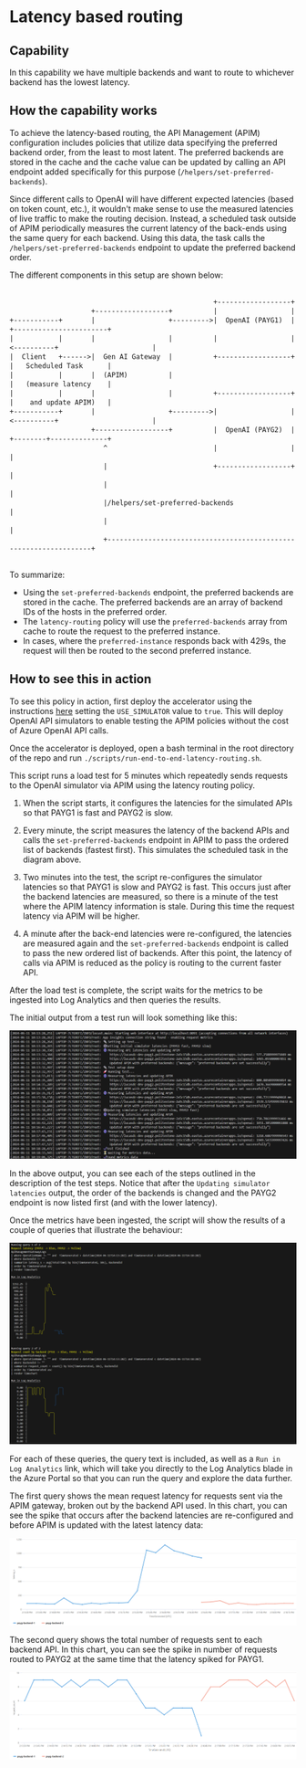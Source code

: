 # Latency based routing

## Capability

In this capability we have multiple backends and want to route to whichever backend has the lowest latency.

## How the capability works

To achieve the latency-based routing, the API Management (APIM) configuration includes policies that utilize data specifying the preferred backend order, from the least to most latent.
The preferred backends are stored in the cache and the cache value can be updated by calling an API endpoint added specifically for this purpose (`/helpers/set-preferred-backends`).

Since different calls to OpenAI will have different expected latencies (based on token count, etc.), it wouldn't make sense to use the measured latencies of live traffic to make the routing decision.
Instead, a scheduled task outside of APIM periodically measures the current latency of the back-ends using the same query for each backend.
Using this data, the task calls the `/helpers/set-preferred-backends` endpoint to update the preferred backend order.

The different components in this setup are shown below:


```
                                                                                                          
                                                  +------------------+                                    
                    +------------------+          |                  |                                    
+-----------+       |                  +--------->|  OpenAI (PAYG1)  |           +-----------------------+
|           |       |                  |          |                  |<----------+                       |
|  Client   +------>|  Gen AI Gateway  |          +------------------+           |   Scheduled Task      |
|           |       |  (APIM)          |                                         |   (measure latency    |
|           |       |                  |          +------------------+           |    and update APIM)   |
+-----------+       |                  +--------->|                  |<----------+                       |
                    +------------------+          |  OpenAI (PAYG2)  |           +--------+--------------+
                       ^                          |                  |                    |               
                       |                          +------------------+                    |               
                       |                                                                  |               
                       |/helpers/set-preferred-backends                                   |               
                       |                                                                  |               
                       +------------------------------------------------------------------+               
                                                                                                          
```

To summarize:
- Using the `set-preferred-backends` endpoint, the preferred backends are stored in the cache. The preferred backends are an array of backend IDs of the hosts in the preferred order.
- The `latency-routing` policy will use the `preferred-backends` array from cache to route the request to the preferred instance.
- In cases, where the `preferred-instance` responds back with 429s, the request will then be routed to the second preferred instance.

## How to see this in action

To see this policy in action, first deploy the accelerator using the instructions [here](../../README.md) setting the `USE_SIMULATOR` value to `true`.
This will deploy OpenAI API simulators to enable testing the APIM policies without the cost of Azure OpenAI API calls.

Once the accelerator is deployed, open a bash terminal in the root directory of the repo and run `./scripts/run-end-to-end-latency-routing.sh`.

This script runs a load test for 5 minutes which repeatedly sends requests to the OpenAI simulator via APIM using the latency routing policy.

1. When the script starts, it configures the latencies for the simulated APIs so that PAYG1 is fast and PAYG2 is slow.

2. Every minute, the script measures the latency of the backend APIs and calls the `set-preferred-backends` endpoint in APIM to pass the ordered list of backends (fastest first). This simulates the scheduled task in the diagram above.

3. Two minutes into the test, the script re-configures the simulator latencies so that PAYG1 is slow and PAYG2 is fast. This occurs just after the backend latencies are measured, so there is a minute of the test where the APIM latency information is stale. During this time the request latency via APIM will be higher.

4. A minute after the back-end latencies were re-configured, the latencies are measured again and the `set-preferred-backends` endpoint is called to pass the new ordered list of backends. After this point, the latency of calls via APIM is reduced as the policy is routing to the current faster API.

After the load test is complete, the script waits for the metrics to be ingested into Log Analytics and then queries the results.

The initial output from a test run will look something like this:

![output showing the test steps](docs/output-1.png)

In the above output, you can see each of the steps outlined in the description of the test steps.
Notice that after the `Updating simulator latencies` output, the order of the backends is changed and the PAYG2 endpoint is now listed first (and with the lower latency).

Once the metrics have been ingested, the script will show the results of a couple of queries that illustrate the behaviour:

![output showing the query results](docs/output-2.png)

For each of these queries, the query text is included, as well as a `Run in Log Analytics` link, which will take you directly to the Log Analytics blade in the Azure Portal so that you can run the query and explore the data further.

The first query shows the mean request latency for requests sent via the APIM gateway, broken out by the backend API used.
In this chart, you can see the spike that occurs after the backend latencies are re-configured and before APIM is updated with the latest latency data:

![Screenshot of Log Analytics query showing the spike in APIM latencies](docs/query-latency.png)

The second query shows the total number of requests sent to each backend API.
In this chart, you can see the spike in number of requests routed to PAYG2 at the same time that the latency spiked for PAYG1.

![Screenshot of Log Analytics query showing the spike in APIM requests](docs/query-requests.png)
